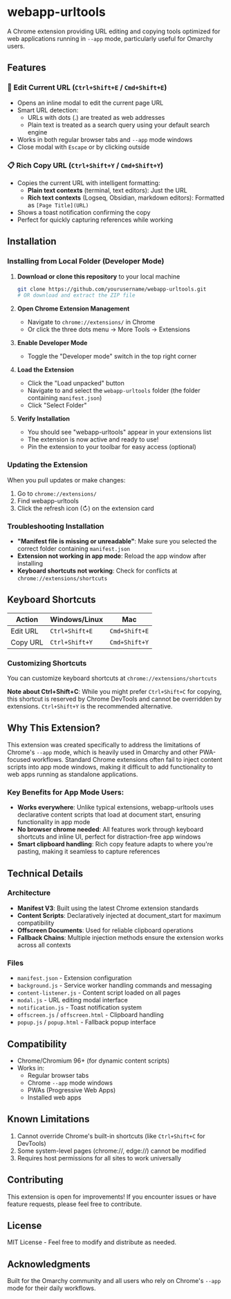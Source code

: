 # webapp-urltools

A Chrome extension providing URL editing and copying tools optimized for web applications running in `--app` mode, particularly useful for Omarchy users.

## Features

### 🔗 Edit Current URL (`Ctrl+Shift+E` / `Cmd+Shift+E`)
- Opens an inline modal to edit the current page URL
- Smart URL detection:
  - URLs with dots (.) are treated as web addresses
  - Plain text is treated as a search query using your default search engine
- Works in both regular browser tabs and `--app` mode windows
- Close modal with `Escape` or by clicking outside

### 📋 Rich Copy URL (`Ctrl+Shift+Y` / `Cmd+Shift+Y`)
- Copies the current URL with intelligent formatting:
  - **Plain text contexts** (terminal, text editors): Just the URL
  - **Rich text contexts** (Logseq, Obsidian, markdown editors): Formatted as `[Page Title](URL)`
- Shows a toast notification confirming the copy
- Perfect for quickly capturing references while working

## Installation

### Installing from Local Folder (Developer Mode)

1. **Download or clone this repository** to your local machine
   ```bash
   git clone https://github.com/yourusername/webapp-urltools.git
   # OR download and extract the ZIP file
   ```

2. **Open Chrome Extension Management**
   - Navigate to `chrome://extensions/` in Chrome
   - Or click the three dots menu → More Tools → Extensions

3. **Enable Developer Mode**
   - Toggle the "Developer mode" switch in the top right corner

4. **Load the Extension**
   - Click the "Load unpacked" button
   - Navigate to and select the `webapp-urltools` folder (the folder containing `manifest.json`)
   - Click "Select Folder"

5. **Verify Installation**
   - You should see "webapp-urltools" appear in your extensions list
   - The extension is now active and ready to use!
   - Pin the extension to your toolbar for easy access (optional)

### Updating the Extension

When you pull updates or make changes:
1. Go to `chrome://extensions/`
2. Find webapp-urltools
3. Click the refresh icon (↻) on the extension card

### Troubleshooting Installation

- **"Manifest file is missing or unreadable"**: Make sure you selected the correct folder containing `manifest.json`
- **Extension not working in app mode**: Reload the app window after installing
- **Keyboard shortcuts not working**: Check for conflicts at `chrome://extensions/shortcuts`

## Keyboard Shortcuts

| Action | Windows/Linux | Mac |
|--------|---------------|-----|
| Edit URL | `Ctrl+Shift+E` | `Cmd+Shift+E` |
| Copy URL | `Ctrl+Shift+Y` | `Cmd+Shift+Y` |

### Customizing Shortcuts

You can customize keyboard shortcuts at `chrome://extensions/shortcuts`

**Note about Ctrl+Shift+C**: While you might prefer `Ctrl+Shift+C` for copying, this shortcut is reserved by Chrome DevTools and cannot be overridden by extensions. `Ctrl+Shift+Y` is the recommended alternative.

## Why This Extension?

This extension was created specifically to address the limitations of Chrome's `--app` mode, which is heavily used in Omarchy and other PWA-focused workflows. Standard Chrome extensions often fail to inject content scripts into app mode windows, making it difficult to add functionality to web apps running as standalone applications.

### Key Benefits for App Mode Users:
- **Works everywhere**: Unlike typical extensions, webapp-urltools uses declarative content scripts that load at document start, ensuring functionality in app mode
- **No browser chrome needed**: All features work through keyboard shortcuts and inline UI, perfect for distraction-free app windows
- **Smart clipboard handling**: Rich copy feature adapts to where you're pasting, making it seamless to capture references

## Technical Details

### Architecture
- **Manifest V3**: Built using the latest Chrome extension standards
- **Content Scripts**: Declaratively injected at document_start for maximum compatibility
- **Offscreen Documents**: Used for reliable clipboard operations
- **Fallback Chains**: Multiple injection methods ensure the extension works across all contexts

### Files
- `manifest.json` - Extension configuration
- `background.js` - Service worker handling commands and messaging
- `content-listener.js` - Content script loaded on all pages
- `modal.js` - URL editing modal interface
- `notification.js` - Toast notification system
- `offscreen.js` / `offscreen.html` - Clipboard handling
- `popup.js` / `popup.html` - Fallback popup interface

## Compatibility

- Chrome/Chromium 96+ (for dynamic content scripts)
- Works in:
  - Regular browser tabs
  - Chrome `--app` mode windows
  - PWAs (Progressive Web Apps)
  - Installed web apps

## Known Limitations

1. Cannot override Chrome's built-in shortcuts (like `Ctrl+Shift+C` for DevTools)
2. Some system-level pages (chrome://, edge://) cannot be modified
3. Requires host permissions for all sites to work universally

## Contributing

This extension is open for improvements! If you encounter issues or have feature requests, please feel free to contribute.

## License

MIT License - Feel free to modify and distribute as needed.

## Acknowledgments

Built for the Omarchy community and all users who rely on Chrome's `--app` mode for their daily workflows.